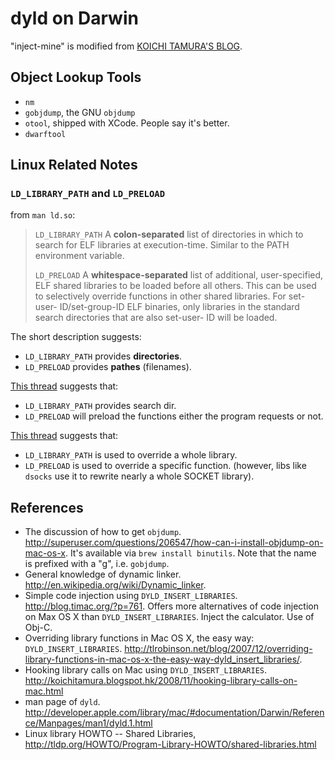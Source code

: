 # dyld on Darwin

"inject-mine" is modified from [KOICHI TAMURA'S BLOG](http://koichitamura.blogspot.hk/2008/11/hooking-library-calls-on-mac.html).

## Object Lookup Tools

   * `nm`
   * `gobjdump`, the GNU `objdump`
   * `otool`, shipped with XCode. People say it's better.
   * `dwarftool`

## Linux Related Notes

### `LD_LIBRARY_PATH` and `LD_PRELOAD`

from `man ld.so`:

> `LD_LIBRARY_PATH`
>        A **colon-separated** list of directories in which to search for ELF libraries at execution-time.  Similar
>        to the PATH environment variable.
>
> `LD_PRELOAD`
>        A **whitespace-separated** list of additional, user-specified, ELF shared libraries to be loaded before all
>        others.   This  can be used to selectively override functions in other shared libraries.  For set-user-
>        ID/set-group-ID ELF binaries, only libraries in the standard search directories that are also set-user-
>        ID will be loaded.

The short description suggests:

   * `LD_LIBRARY_PATH` provides **directories**.
   * `LD_PRELOAD` provides **pathes** (filenames).

[This thread](http://stackoverflow.com/questions/14715175/what-is-the-difference-between-ld-preload-path-and-ld-library-path) 
suggests that:

   * `LD_LIBRARY_PATH` provides search dir.
   * `LD_PRELOAD` will preload the functions either the program requests or not.

[This thread](http://www.linuxquestions.org/questions/linux-general-1/differences-between-ld_library_path-and-ld_preload-235321/)
suggests that:

   * `LD_LIBRARY_PATH` is used to override a whole library.
   * `LD_PRELOAD` is used to override a specific function.
   (however, libs like `dsocks` use it to rewrite nearly a whole SOCKET library).

## References

   * The discussion of how to get `objdump`.
   <http://superuser.com/questions/206547/how-can-i-install-objdump-on-mac-os-x>.
   It's available via `brew install binutils`.
   Note that the name is prefixed with a "g", i.e. `gobjdump`.
   * General knowledge of dynamic linker.
   <http://en.wikipedia.org/wiki/Dynamic_linker>.
   * Simple code injection using `DYLD_INSERT_LIBRARIES`.
   <http://blog.timac.org/?p=761>.
   Offers more alternatives of code injection on Max OS X than `DYLD_INSERT_LIBRARIES`.
   Inject the calculator.
   Use of Obj-C.
   * Overriding library functions in Mac OS X, the easy way: `DYLD_INSERT_LIBRARIES`.
   <http://tlrobinson.net/blog/2007/12/overriding-library-functions-in-mac-os-x-the-easy-way-dyld_insert_libraries/>.
   * Hooking library calls on Mac using `DYLD_INSERT_LIBRARIES`.
   <http://koichitamura.blogspot.hk/2008/11/hooking-library-calls-on-mac.html>
   * man page of `dyld`.
   <http://developer.apple.com/library/mac/#documentation/Darwin/Reference/Manpages/man1/dyld.1.html>
   * Linux library HOWTO -- Shared Libraries,
   <http://tldp.org/HOWTO/Program-Library-HOWTO/shared-libraries.html>


